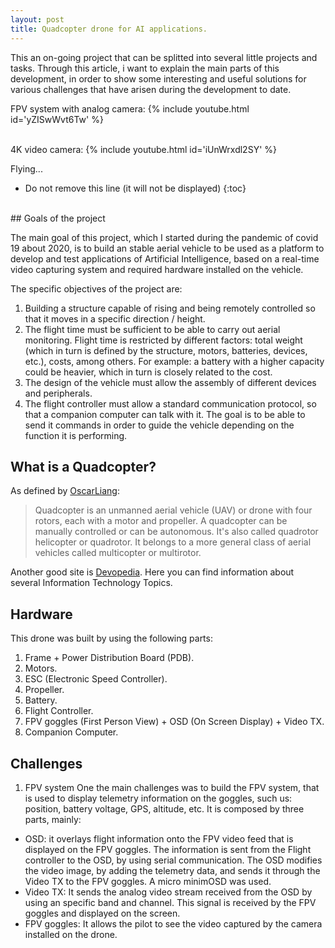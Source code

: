 ```yaml
---
layout: post
title: Quadcopter drone for AI applications.
---
```

This  an on-going project that can be splitted into several little projects and tasks. Through this article, i want to explain the main parts of this development, in order to show some interesting and useful solutions for various challenges that have arisen during the development to date.

FPV system with analog camera:
{% include youtube.html id='yZISwWvt6Tw' %}

<br/>
4K video camera:
{% include youtube.html id='iUnWrxdl2SY' %}

Flying...

<!-- Última modificación: {% last_modified_at %}. -->

<!--more-->
* Do not remove this line (it will not be displayed)
{:toc}
<!-- ##  Let's see it in action! -->
<!-- {% include youtube.html id='iUnWrxdl2SY' %} -->
<br />
##  Goals of the project

The main goal of this project, which I started during the pandemic of covid 19 about 2020, is to build an stable aerial vehicle to be used as a platform to develop and test applications of Artificial Intelligence, based on a real-time video capturing system and required hardware installed on the vehicle.

The specific objectives of the project are:
1. Building a structure capable of rising and being remotely controlled so that it moves in a specific direction / height.
2. The flight time must be sufficient to be able to carry out aerial monitoring. Flight time is restricted by different factors: total weight (which in turn is defined by the structure, motors, batteries, devices, etc.), costs, among others. For example: a battery with a higher capacity could be heavier, which in turn is closely related to the cost.
3. The design of the vehicle must allow the assembly of different devices and peripherals.
4. The flight controller must allow a standard communication protocol, so that a companion computer can talk with it. The goal is to be able to send it commands in order to guide the vehicle depending on the function it is performing.

## What is a Quadcopter?
As defined by [OscarLiang][]:
>Quadcopter is an unmanned aerial vehicle (UAV) or drone with four rotors, each with a motor and propeller. A quadcopter can be manually controlled or can be autonomous. It's also called quadrotor helicopter or quadrotor. It belongs to a more general class of aerial vehicles called multicopter or multirotor.

Another good site is [Devopedia][]. Here you can find information about several Information Technology Topics.

[OscarLiang]: https://oscarliang.com/what-is-quadcopter/#:~:text=A%20quadcopter%20is%20a%20type,as%20surveillance%20and%20aerial%20photography.
[Devopedia]: https://devopedia.org/quadcopter

 
## Hardware
This drone was built by using the following parts:
<!-- 1. [Frame + Power Distribution Board (PDB).](#frame--power-distribution-board-pdb) -->
1. Frame + Power Distribution Board (PDB).
2. Motors.
3. ESC (Electronic Speed Controller).
4. Propeller.
5. Battery.
6. Flight Controller.
7. FPV goggles (First Person View) + OSD (On Screen Display) + Video TX.
8. Companion Computer.

## Challenges
1. FPV system
One the main challenges was to build the FPV system, that is used to display telemetry information on the goggles, such us: position, battery voltage, GPS, altitude, etc. It is composed by three parts, mainly:
- OSD: it overlays flight information onto the FPV video feed that is displayed on the FPV goggles. The information is sent from the Flight controller to the OSD, by using serial communication. The OSD modifies the video image, by adding the telemetry data, and sends it through the Video TX to the FPV goggles. A micro minimOSD was used.
- Video TX: It sends the analog video stream received from the OSD by using an specific band and channel. This signal is received by the FPV goggles and displayed on the screen.
- FPV goggles: It allows the pilot to see the video captured by the camera installed on the drone. 

<!-- ### Frame + Power Distribution Board (PDB) -->
